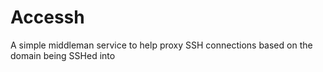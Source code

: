 # Accessh
A simple middleman service to help proxy SSH connections based on the domain being SSHed into